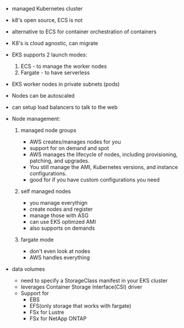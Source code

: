 * managed Kubernetes cluster 
* k8's open source, ECS is not
* alternative to ECS for container orchestration of containers
* K8's is cloud agnostic, can migrate

* EKS supports 2 launch modes:
    1. ECS - to manage the worker nodes
    2. Fargate - to have serverless 


* EKS worker nodes in private subnets (pods)
* Nodes can be autoscaled
* can setup  load balancers to talk to the web

* Node management: 
    1.  managed node groups
        *  AWS creates/manages nodes for you
        *  support for on demand and spot
        * AWS manages the lifecycle of nodes, including provisioning, patching, and upgrades.
        * You still manage the AMI, Kubernetes versions, and instance configurations.
        * good for if you have custom configurations you need

    2. self managed nodes
        * you manage everythign
        * create nodes and register
        * manage those with ASG
        * can use EKS optimzed AMI
        * also supports on demands 

    3. fargate mode
        * don't even look at nodes
        * AWS handles everything


* data volumes 
    * need to specify a StorageClass manifest in your EKS cluster
    * leverages Container Storage Interface(CSI) driver
    * Support for
        * EBS
        * EFS(only storage that works with fargate)
        * FSx for Lustre
        * FSx for NetApp ONTAP